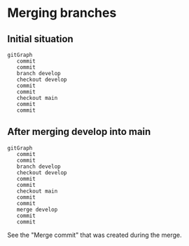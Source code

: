 # Merging branches

## Initial situation
```mermaid
gitGraph
   commit
   commit
   branch develop
   checkout develop
   commit
   commit
   checkout main
   commit
   commit
```

## After merging develop into main

```mermaid
gitGraph
   commit
   commit
   branch develop
   checkout develop
   commit
   commit
   checkout main
   commit
   commit
   merge develop
   commit
   commit
```
See the "Merge commit" that was created during the merge.